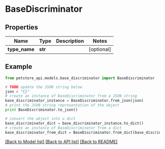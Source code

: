 # BaseDiscriminator


## Properties
Name | Type | Description | Notes
------------ | ------------- | ------------- | -------------
**type_name** | **str** |  | [optional] 

## Example

```python
from petstore_api.models.base_discriminator import BaseDiscriminator

# TODO update the JSON string below
json = "{}"
# create an instance of BaseDiscriminator from a JSON string
base_discriminator_instance = BaseDiscriminator.from_json(json)
# print the JSON string representation of the object
print BaseDiscriminator.to_json()

# convert the object into a dict
base_discriminator_dict = base_discriminator_instance.to_dict()
# create an instance of BaseDiscriminator from a dict
base_discriminator_from_dict = BaseDiscriminator.from_dict(base_discriminator_dict)
```
[[Back to Model list]](../README.md#documentation-for-models) [[Back to API list]](../README.md#documentation-for-api-endpoints) [[Back to README]](../README.md)


